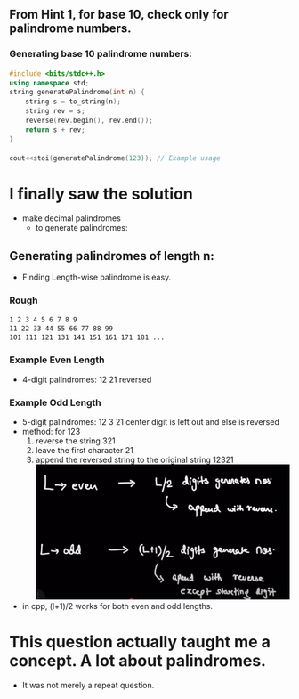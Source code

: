 

## From Hint 1, for base 10, check only for palindrome numbers.

### Generating base 10 palindrome numbers:
```cpp
#include <bits/stdc++.h>
using namespace std;
string generatePalindrome(int n) {
    string s = to_string(n);
    string rev = s;
    reverse(rev.begin(), rev.end());
    return s + rev;
}

cout<<stoi(generatePalindrome(123)); // Example usage
```

# I finally saw the solution
- make decimal palindromes
    - to generate palindromes:
## Generating palindromes of length n:
- Finding Length-wise palindrome is easy.
### Rough
    1 2 3 4 5 6 7 8 9
    11 22 33 44 55 66 77 88 99
    101 111 121 131 141 151 161 171 181 ...
### Example Even Length
- 4-digit palindromes:
    12 21  reversed
### Example Odd Length
- 5-digit palindromes:
    12 3 21     center digit is left out and else is reversed
- method: for 123
    1. reverse the string   321
    2. leave the first character    21
    3. append the reversed string to the original string    12321
![notes from YT](image.png)
- in cpp, (l+1)/2 works for both even and odd lengths.


# This question actually taught me a concept. A lot about palindromes.
- It was not merely a repeat question.